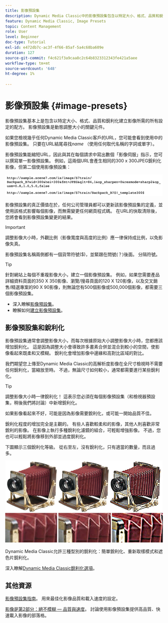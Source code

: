 ```yaml
---
title: 影像預設集
description: Dynamic Media Classic中的影像預設集包含以特定大小、格式、品質和銳利化建立影像所需的所有設定。 影像預設集是動態調整大小的關鍵元件。 當您在Dynamic Media Classic中檢視URL時，可以輕鬆檢視影像預設集是否在使用中。 瞭解影像預設集、它們為何如此實用以及如何建立一個。
feature: Dynamic Media Classic, Image Presets
topic: Content Management
role: User
level: Beginner
doc-type: Tutorial
exl-id: e472db7c-ac3f-4f66-85af-5a4c68ba609e
duration: 127
source-git-commit: f4c621f3a9caa8c2c64b8323312343fe421a5aee
workflow-type: tm+mt
source-wordcount: '648'
ht-degree: 1%

---
```


# 影像預設集 {#image-presets}

影像預設集基本上是包含以特定大小、格式、品質和銳利化建立影像所需的所有設定的配方。 影像預設集是動態調整大小的關鍵元件。

如果您檢視幾乎任何Dynamic Media Classic客戶的URL，您可能會看到使用中的影像預設集。 只要在URL結尾尋找$name$ （使用任何取代名稱的字詞或單字）。

影像預設集能縮短URL，因此與其在每個請求中寫出數個「影像伺服」指示，您可以撰寫單一影像預設集。 例如，這兩個URL會產生相同的300 x 300JPEG銳利化影像，但第二個使用影像預設集：

![影像](assets/image-presets/image-preset-2.png)

影像預設集的真正價值在於，任何公司管理員都可以更新該影像預設集的定義，並使用該格式影響每個影像，而無需變更任何網頁程式碼。 在URL的快取清除後，您將會看到影像預設集變更的結果。

>[!IMPORTANT]
>
>調整影像大小時，外觀比例（影像寬度與高度的比例）應一律保持成比例，以免影像失真。

影像預設集名稱兩側都有一個貨幣符號($)，並緊跟在問號(？)後面。 分隔符號。

>[!TIP]
>
>針對網站上每個不重複影像大小，建立一個影像預設集。 例如，如果您需要產品詳細資料頁面的350 X 350影像、瀏覽/搜尋頁面的120 X 120影像，以及交叉銷售/精選專案的90 X 90影像，則無論您有500個影像或500,000個影像，都需要三個影像預設集。

- 深入瞭解[影像預設集](https://experienceleague.adobe.com/docs/dynamic-media-classic/using/image-sizing/setting-image-presets.html)。
- 瞭解如何[建立影像預設集](https://experienceleague.adobe.com/docs/dynamic-media-classic/using/image-sizing/setting-image-presets.html#creating-an-image-preset)。

## 影像預設集和銳利化

影像預設集通常會調整影像大小，而每次根據原始大小調整影像大小時，您都應該增加銳利化。 這是因為調整大小會導致許多畫素合併並混合到較小的空間，使影像看起來既柔和又模糊。 銳利化會增加影像中邊緣和高對比區域的對比。

我們期望您上傳至Dynamic Media Classic的高解析度影像在全尺寸檢視時不需要任何銳利化，當縮放至時。 不過，無論尺寸如何較小，通常都需要進行某些銳利化。

>[!TIP]
>
>調整影像大小時一律銳利化！ 這表示您必須在每個影像預設集（和檢視器預設集，稍後我們將討論）中新增銳利化。
>
>如果影像看起來不好，可能是因為影像需要銳利化，或可能一開始品質不佳。

銳利化程度的增加完全是主觀的。 有些人喜歡較柔和的影像，其他人則喜歡非常銳利的影像。 在影像上執行多種銳利化濾鏡的組合，可輕鬆增強影像。 不過，您也可以輕鬆將影像移到外部並過度銳利化。

下圖顯示三個銳利化等級。 從右至左，沒有銳利化，只有適當的數量，而且過多。

![影像](assets/image-presets/image-presets-1.jpg)

Dynamic Media Classic允許三種型別的銳利化：簡單銳利化、重新取樣模式和遮色片銳利化。

深入瞭解[Dynamic Media Classic銳利化選項](https://experienceleague.adobe.com/docs/dynamic-media-classic/using/master-files/sharpening-image.html#sharpening_an_image)。

## 其他資源

[影像預設集指南](https://www.adobe.com/content/dam/www/us/en/experience-manager/pdfs/dynamic-media-image-preset-guide.pdf)。 用來最佳化影像品質和載入速度的設定。

[影像是第2部分：絕不模糊 — 品質與速度](https://theblog.adobe.com/image-is-everything-part-2-its-never-just-a-blur-quality-versus-speed/)。 討論使用影像預設集提供高品質、快速載入影像的部落格。
